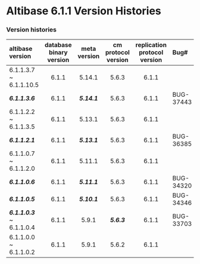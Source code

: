 # Altibase 6.1.1 Version Histories

### Version histories

| altibase version            | database binary version | meta version | cm protocol version | replication protocol version | Bug#      |
| :-------------------------- | :---------------------: | :----------: | :-----------------: | :--------------------------: | :-------- |
| 6.1.1.3.7 ~ 6.1.1.10.5      |          6.1.1          |    5.14.1    |        5.6.3        |            6.1.1             |           |
| ***6.1.1.3.6***             |          6.1.1          | ***5.14.1*** |        5.6.3        |            6.1.1             | BUG-37443 |
| 6.1.1.2.2 ~ 6.1.1.3.5       |          6.1.1          |    5.13.1    |        5.6.3        |            6.1.1             |           |
| ***6.1.1.2.1***             |          6.1.1          | ***5.13.1*** |        5.6.3        |            6.1.1             | BUG-36385 |
| 6.1.1.0.7 ~ 6.1.1.2.0       |          6.1.1          |    5.11.1    |        5.6.3        |            6.1.1             |           |
| ***6.1.1.0.6***             |          6.1.1          | ***5.11.1*** |        5.6.3        |            6.1.1             | BUG-34320 |
| ***6.1.1.0.5***             |          6.1.1          | ***5.10.1*** |        5.6.3        |            6.1.1             | BUG-34346 |
| ***6.1.1.0.3*** ~ 6.1.1.0.4 |          6.1.1          |    5.9.1     |     ***5.6.3***     |            6.1.1             | BUG-33703 |
| 6.1.1.0.0 ~ 6.1.1.0.2       |          6.1.1          |    5.9.1     |        5.6.2        |            6.1.1             |           |

